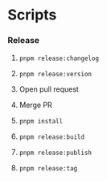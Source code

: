 # Scripts

### Release

1. `pnpm release:changelog`
2. `pnpm release:version`
3. Open pull request

4. Merge PR
5. `pnpm install`
6. `pnpm release:build`
7. `pnpm release:publish`
8. `pnpm release:tag`
